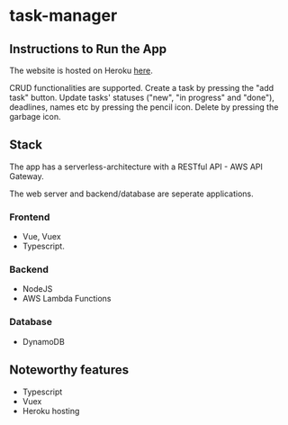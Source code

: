 # task-manager

## Instructions to Run the App

The website is hosted on Heroku [here](https://task-manager-728.herokuapp.com/).

CRUD functionalities are supported. Create a task by pressing the "add task" button. Update tasks' statuses ("new", "in progress" and "done"), deadlines, names etc by pressing the pencil icon. Delete by pressing the garbage icon.

## Stack
The app has a serverless-architecture with a RESTful API - AWS API Gateway.

The web server and backend/database are seperate applications.
### Frontend
- Vue, Vuex
- Typescript.

### Backend
- NodeJS
- AWS Lambda Functions

### Database
- DynamoDB

## Noteworthy features
- Typescript
- Vuex
- Heroku hosting

